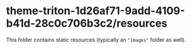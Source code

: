 # theme-triton-1d26af71-9add-4109-b41d-28c0c706b3c2/resources

This folder contains static resources (typically an `"images"` folder as well).
